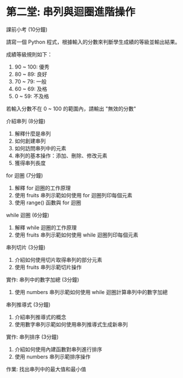 # 第二堂: 串列與迴圈進階操作

課前小考 (10分鐘)

請寫一個 Python 程式，根據輸入的分數來判斷學生成績的等級並輸出結果。

成績等級規則如下：
1. 90 ~ 100: 優秀
2. 80 ~ 89: 良好
3. 70 ~ 79: 一般
4. 60 ~ 69: 及格
5. 0 ~ 59: 不及格

若輸入分數不在 0 ~ 100 的範圍內，請輸出 "無效的分數"

介紹串列 (8分鐘)
1. 解釋什麼是串列
2. 如何創建串列
3. 如何訪問串列中的元素
4. 串列的基本操作：添加、刪除、修改元素
5. 獲得串列長度

for 迴圈 (7分鐘)
1. 解釋 for 迴圈的工作原理
2. 使用 fruits 串列示範如何使用 for 迴圈列印每個元素
3. 使用 range() 函數與 for 迴圈

while 迴圈 (6分鐘)
1. 解釋 while 迴圈的工作原理
2. 使用 fruits 串列示範如何使用 while 迴圈列印每個元素

串列切片 (3分鐘)
1. 介紹如何使用切片取得串列的部分元素
2. 使用 fruits 串列示範切片操作

實作: 串列中的數字加總 (3分鐘)
1. 使用 numbers 串列示範如何使用 while 迴圈計算串列中的數字加總

串列推導式 (3分鐘)
1. 介紹串列推導式的概念
2. 使用數字串列示範如何使用串列推導式生成新串列

實作: 串列排序 (3分鐘)
1. 介紹如何使用內建函數對串列進行排序
2. 使用 numbers 串列示範排序操作

作業: 找出串列中的最大值和最小值
